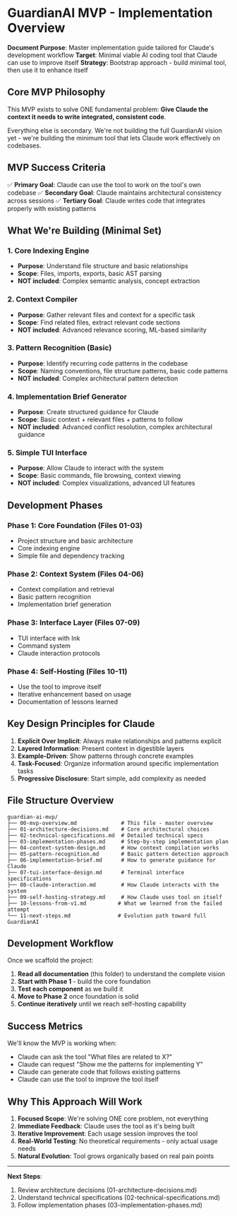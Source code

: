 # GuardianAI MVP - Implementation Overview

**Document Purpose**: Master implementation guide tailored for Claude's development workflow
**Target**: Minimal viable AI coding tool that Claude can use to improve itself
**Strategy**: Bootstrap approach - build minimal tool, then use it to enhance itself

## Core MVP Philosophy

This MVP exists to solve ONE fundamental problem: **Give Claude the context it needs to write integrated, consistent code**.

Everything else is secondary. We're not building the full GuardianAI vision yet - we're building the minimum tool that lets Claude work effectively on codebases.

## MVP Success Criteria

✅ **Primary Goal**: Claude can use the tool to work on the tool's own codebase
✅ **Secondary Goal**: Claude maintains architectural consistency across sessions
✅ **Tertiary Goal**: Claude writes code that integrates properly with existing patterns

## What We're Building (Minimal Set)

### 1. Core Indexing Engine

- **Purpose**: Understand file structure and basic relationships
- **Scope**: Files, imports, exports, basic AST parsing
- **NOT included**: Complex semantic analysis, concept extraction

### 2. Context Compiler

- **Purpose**: Gather relevant files and context for a specific task
- **Scope**: Find related files, extract relevant code sections
- **NOT included**: Advanced relevance scoring, ML-based similarity

### 3. Pattern Recognition (Basic)

- **Purpose**: Identify recurring code patterns in the codebase
- **Scope**: Naming conventions, file structure patterns, basic code patterns
- **NOT included**: Complex architectural pattern detection

### 4. Implementation Brief Generator

- **Purpose**: Create structured guidance for Claude
- **Scope**: Basic context + relevant files + patterns to follow
- **NOT included**: Advanced conflict resolution, complex architectural guidance

### 5. Simple TUI Interface

- **Purpose**: Allow Claude to interact with the system
- **Scope**: Basic commands, file browsing, context viewing
- **NOT included**: Complex visualizations, advanced UI features

## Development Phases

### Phase 1: Core Foundation (Files 01-03)

- Project structure and basic architecture
- Core indexing engine
- Simple file and dependency tracking

### Phase 2: Context System (Files 04-06)

- Context compilation and retrieval
- Basic pattern recognition
- Implementation brief generation

### Phase 3: Interface Layer (Files 07-09)

- TUI interface with Ink
- Command system
- Claude interaction protocols

### Phase 4: Self-Hosting (Files 10-11)

- Use the tool to improve itself
- Iterative enhancement based on usage
- Documentation of lessons learned

## Key Design Principles for Claude

1. **Explicit Over Implicit**: Always make relationships and patterns explicit
2. **Layered Information**: Present context in digestible layers
3. **Example-Driven**: Show patterns through concrete examples
4. **Task-Focused**: Organize information around specific implementation tasks
5. **Progressive Disclosure**: Start simple, add complexity as needed

## File Structure Overview

```
guardian-ai-mvp/
├── 00-mvp-overview.md              # This file - master overview
├── 01-architecture-decisions.md    # Core architectural choices
├── 02-technical-specifications.md  # Detailed technical specs
├── 03-implementation-phases.md     # Step-by-step implementation plan
├── 04-context-system-design.md     # How context compilation works
├── 05-pattern-recognition.md       # Basic pattern detection approach
├── 06-implementation-brief.md      # How to generate guidance for Claude
├── 07-tui-interface-design.md      # Terminal interface specifications
├── 08-claude-interaction.md        # How Claude interacts with the system
├── 09-self-hosting-strategy.md     # How Claude uses tool on itself
├── 10-lessons-from-v1.md          # What we learned from the failed attempt
└── 11-next-steps.md               # Evolution path toward full GuardianAI
```

## Development Workflow

Once we scaffold the project:

1. **Read all documentation** (this folder) to understand the complete vision
2. **Start with Phase 1** - build the core foundation
3. **Test each component** as we build it
4. **Move to Phase 2** once foundation is solid
5. **Continue iteratively** until we reach self-hosting capability

## Success Metrics

We'll know the MVP is working when:

- Claude can ask the tool "What files are related to X?"
- Claude can request "Show me the patterns for implementing Y"
- Claude can generate code that follows existing patterns
- Claude can use the tool to improve the tool itself

## Why This Approach Will Work

1. **Focused Scope**: We're solving ONE core problem, not everything
2. **Immediate Feedback**: Claude uses the tool as it's being built
3. **Iterative Improvement**: Each usage session improves the tool
4. **Real-World Testing**: No theoretical requirements - only actual usage needs
5. **Natural Evolution**: Tool grows organically based on real pain points

---

**Next Steps**:

1. Review architecture decisions (01-architecture-decisions.md)
2. Understand technical specifications (02-technical-specifications.md)
3. Follow implementation phases (03-implementation-phases.md)
